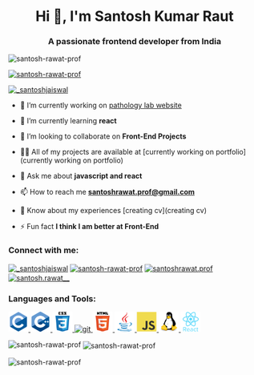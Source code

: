 <h1 align="center">Hi 👋, I'm Santosh Kumar Raut</h1>
<h3 align="center">A passionate frontend developer from India</h3>

<p align="left"> <img src="https://komarev.com/ghpvc/?username=santosh-rawat-prof&label=Profile%20views&color=0e75b6&style=flat" alt="santosh-rawat-prof" /> </p>

<p align="left"> <a href="https://github.com/ryo-ma/github-profile-trophy"><img src="https://github-profile-trophy.vercel.app/?username=santosh-rawat-prof" alt="santosh-rawat-prof" /></a> </p>

<p align="left"> <a href="https://twitter.com/_santoshjaiswal" target="blank"><img src="https://img.shields.io/twitter/follow/_santoshjaiswal?logo=twitter&style=for-the-badge" alt="_santoshjaiswal" /></a> </p>

- 🔭 I’m currently working on [pathology lab website](patholab.netlify.app)

- 🌱 I’m currently learning **react**

- 👯 I’m looking to collaborate on **Front-End Projects**

- 👨‍💻 All of my projects are available at [currently working on portfolio](currently working on portfolio)

- 💬 Ask me about **javascript and react**

- 📫 How to reach me **santoshrawat.prof@gmail.com**

- 📄 Know about my experiences [creating cv](creating cv)

- ⚡ Fun fact **I think I am better at Front-End**

<h3 align="left">Connect with me:</h3>
<p align="left">
<a href="https://twitter.com/_santoshjaiswal" target="blank"><img align="center" src="https://raw.githubusercontent.com/rahuldkjain/github-profile-readme-generator/master/src/images/icons/Social/twitter.svg" alt="_santoshjaiswal" height="30" width="40" /></a>
<a href="https://linkedin.com/in/santosh-rawat-prof" target="blank"><img align="center" src="https://raw.githubusercontent.com/rahuldkjain/github-profile-readme-generator/master/src/images/icons/Social/linked-in-alt.svg" alt="santosh-rawat-prof" height="30" width="40" /></a>
<a href="https://fb.com/santoshrawat.prof" target="blank"><img align="center" src="https://raw.githubusercontent.com/rahuldkjain/github-profile-readme-generator/master/src/images/icons/Social/facebook.svg" alt="santoshrawat.prof" height="30" width="40" /></a>
<a href="https://instagram.com/santosh.rawat__" target="blank"><img align="center" src="https://raw.githubusercontent.com/rahuldkjain/github-profile-readme-generator/master/src/images/icons/Social/instagram.svg" alt="santosh.rawat__" height="30" width="40" /></a>
</p>

<h3 align="left">Languages and Tools:</h3>
<p align="left"> <a href="https://www.cprogramming.com/" target="_blank" rel="noreferrer"> <img src="https://raw.githubusercontent.com/devicons/devicon/master/icons/c/c-original.svg" alt="c" width="40" height="40"/> </a> <a href="https://www.w3schools.com/cpp/" target="_blank" rel="noreferrer"> <img src="https://raw.githubusercontent.com/devicons/devicon/master/icons/cplusplus/cplusplus-original.svg" alt="cplusplus" width="40" height="40"/> </a> <a href="https://www.w3schools.com/css/" target="_blank" rel="noreferrer"> <img src="https://raw.githubusercontent.com/devicons/devicon/master/icons/css3/css3-original-wordmark.svg" alt="css3" width="40" height="40"/> </a> <a href="https://git-scm.com/" target="_blank" rel="noreferrer"> <img src="https://www.vectorlogo.zone/logos/git-scm/git-scm-icon.svg" alt="git" width="40" height="40"/> </a> <a href="https://www.w3.org/html/" target="_blank" rel="noreferrer"> <img src="https://raw.githubusercontent.com/devicons/devicon/master/icons/html5/html5-original-wordmark.svg" alt="html5" width="40" height="40"/> </a> <a href="https://www.java.com" target="_blank" rel="noreferrer"> <img src="https://raw.githubusercontent.com/devicons/devicon/master/icons/java/java-original.svg" alt="java" width="40" height="40"/> </a> <a href="https://developer.mozilla.org/en-US/docs/Web/JavaScript" target="_blank" rel="noreferrer"> <img src="https://raw.githubusercontent.com/devicons/devicon/master/icons/javascript/javascript-original.svg" alt="javascript" width="40" height="40"/> </a> <a href="https://www.linux.org/" target="_blank" rel="noreferrer"> <img src="https://raw.githubusercontent.com/devicons/devicon/master/icons/linux/linux-original.svg" alt="linux" width="40" height="40"/> </a> <a href="https://reactjs.org/" target="_blank" rel="noreferrer"> <img src="https://raw.githubusercontent.com/devicons/devicon/master/icons/react/react-original-wordmark.svg" alt="react" width="40" height="40"/> </a> </p>

<p><img align="left" src="https://github-readme-stats.vercel.app/api/top-langs?username=santosh-rawat-prof&show_icons=true&locale=en&layout=compact" alt="santosh-rawat-prof" /></p>

<p>&nbsp;<img align="center" src="https://github-readme-stats.vercel.app/api?username=santosh-rawat-prof&show_icons=true&locale=en" alt="santosh-rawat-prof" /></p>

<p><img align="center" src="https://github-readme-streak-stats.herokuapp.com/?user=santosh-rawat-prof&" alt="santosh-rawat-prof" /></p>
